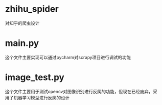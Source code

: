 # zhihu_spider
对知乎的爬虫设计

# main.py
这个文件主要实现可以通过pycharm对scrapy项目进行调试的功能

# image_test.py
这个文件主要用于测试opencv对图像识别进行反爬的功能，但现在已经废弃，采用了机器学习模型进行反爬的设计
